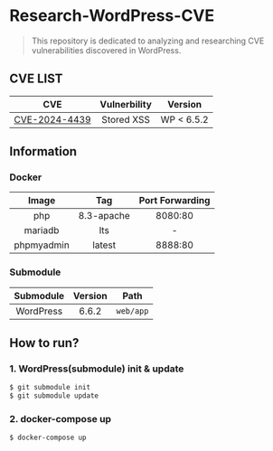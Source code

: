 # Research-WordPress-CVE

> This repository is dedicated to analyzing and researching CVE vulnerabilities discovered in WordPress.

## CVE LIST
|CVE|Vulnerbility|Version|
|:-:|:----------:|:---------------:|
|[CVE-2024-4439](https://github.com/DoTTak/Research-WordPress-CVE/tree/CVE-2024-4439)|Stored XSS|WP < 6.5.2|

## Information

### Docker
|Image|Tag|Port Forwarding|
|:---:|:-:|:--:|
|php|8.3-apache|8080:80|
|mariadb|lts| - |
|phpmyadmin|latest|8888:80|


### Submodule
|Submodule|Version|Path|
|:-------:|:-----:|:--:|
|WordPress|6.6.2|`web/app`|


## How to run?

### 1. WordPress(submodule) init & update
```bash
$ git submodule init
$ git submodule update
```

### 2. docker-compose up
```bash
$ docker-compose up
```

